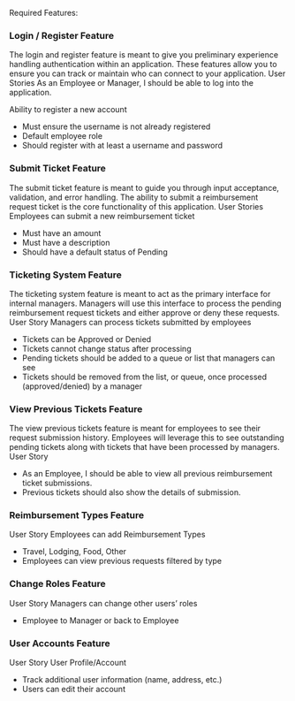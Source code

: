 Required Features:

### Login / Register Feature

The login and register feature is meant to give you preliminary experience handling authentication within an application. These features allow you to ensure you can track or maintain who can connect to your application.
User Stories
As an Employee or Manager, I should be able to log into the application.

Ability to register a new account

- Must ensure the username is not already registered
- Default employee role
- Should register with at least a username and password


### Submit Ticket Feature

The submit ticket feature is meant to guide you through input acceptance, validation, and error handling. The ability to submit a reimbursement request ticket is the core functionality of this application.
User Stories
Employees can submit a new reimbursement ticket

- Must have an amount
- Must have a description
- Should have a default status of Pending

### Ticketing System Feature

The ticketing system feature is meant to act as the primary interface for internal managers. Managers will use this interface to process the pending reimbursement request tickets and either approve or deny these requests.
User Story
Managers can process tickets submitted by employees

- Tickets can be Approved or Denied
- Tickets cannot change status after processing
- Pending tickets should be added to a queue or list that managers can see
- Tickets should be removed from the list, or queue, once processed (approved/denied) by a manager

### View Previous Tickets Feature

The view previous tickets feature is meant for employees to see their request submission history. Employees will leverage this to see outstanding pending tickets along with tickets that have been processed by managers.
User Story

- As an Employee, I should be able to view all previous reimbursement ticket submissions.
- Previous tickets should also show the details of submission.

### Reimbursement Types Feature

User Story
Employees can add Reimbursement Types

- Travel, Lodging, Food, Other
- Employees can view previous requests filtered by type


### Change Roles Feature

User Story
Managers can change other users’ roles

- Employee to Manager or back to Employee

### User Accounts Feature

User Story
User Profile/Account

- Track additional user information (name, address, etc.)
- Users can edit their account
